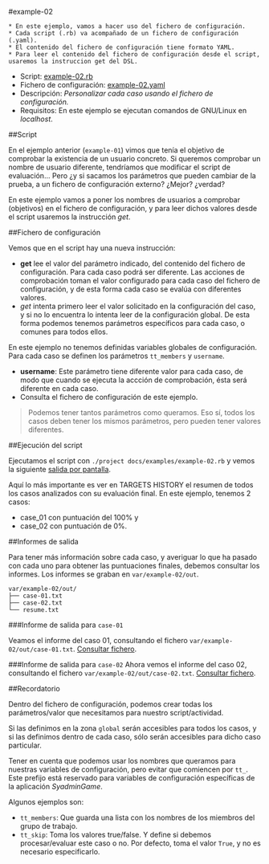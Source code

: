 

#example-02

```
* En este ejemplo, vamos a hacer uso del fichero de configuración.
* Cada script (.rb) va acompañado de un fichero de configuración (.yaml).
* El contenido del fichero de configuración tiene formato YAML.
* Para leer el contenido del fichero de configuración desde el script, usaremos la instruccion get del DSL.
```

* Script: [example-02.rb](../../../examples/example-02.rb) 
* Fichero de configuración: [example-02.yaml](../../../examples/example-02.yaml)
* Descripción: *Personalizar cada caso usando el fichero de configuración.*
* Requisitos: En este ejemplo se ejecutan comandos de GNU/Linux en *localhost*.

##Script

En el ejemplo anterior (`example-01`) vimos que tenía el objetivo de
comprobar la existencia de un usuario concreto. Si queremos comprobar 
un nombre de usuario diferente, tendríamos que modificar el script de 
evaluación... Pero ¿y si sacamos los parámetros que pueden cambiar 
de la prueba, a un fichero de configuración externo? ¿Mejor? ¿verdad?

En este ejemplo vamos a poner los nombres de usuarios a comprobar (objetivos)
en el fichero de configuración, y para leer dichos valores desde el script usaremos
la instrucción *get*.

##Fichero de configuración

Vemos que en el script hay una nueva instrucción:
* **get** lee el valor del parámetro indicado, del contenido del fichero 
de configuración. Para cada caso podrá ser diferente. Las acciones de 
comprobación toman el valor configurado para cada caso del fichero 
de configuración, y de esta forma cada caso se evalúa con diferentes valores.
* *get* intenta primero leer el valor solicitado en la configuración del caso,
y si no lo encuentra lo intenta leer de la configuración global. De esta forma
podemos tenemos parámetros específicos para cada caso, o comunes para todos
ellos.

En este ejemplo no tenemos definidas variables globales de configuración.
Para cada caso se definen los parámetros `tt_members` y `username`.
* **username**: Este parámetro tiene diferente valor para cada caso, de modo
que cuando se ejecuta la accción de comprobación, ésta será diferente en cada
caso.
* Consulta el fichero de configuración de este ejemplo.

> Podemos tener tantos parámetros como queramos. Eso sí, todos los casos deben
tener los mismos parámetros, pero pueden tener valores diferentes.

##Ejecución del script

Ejecutamos el script con `./project docs/examples/example-02.rb` y vemos la 
siguiente [salida por pantalla](./resume.txt).

Aquí lo más importante es ver en TARGETS HISTORY el resumen de todos los casos analizados
con su evaluación final. En este ejemplo, tenemos 2 casos:
* case_01 con puntuación del 100% y 
* case_02 con puntuación de 0%.

##Informes de salida

Para tener más información sobre cada caso, y averiguar lo que ha pasado
con cada uno para obtener las puntuaciones finales, debemos consultar 
los informes. Los informes se graban en `var/example-02/out`.

```
var/example-02/out/
├── case-01.txt
├── case-02.txt
└── resume.txt
```

###Informe de salida para `case-01`

Veamos el informe del caso 01, consultando el fichero `var/example-02/out/case-01.txt`.
[Consultar fichero](./case-01.txt).

###Informe de salida para `case-02`
Ahora vemos el informe del caso 02, consultando el fichero `var/example-02/out/case-02.txt`.
[Consultar fichero](./case-02.txt).

##Recordatorio

Dentro del fichero de configuración, podemos crear todas los parámetros/valor 
que necesitamos para nuestro script/actividad.

Si las definimos en la zona `global` serán accesibles para todos los casos, y
si las definimos dentro de cada caso, sólo serán accesibles para dicho
caso particular.

Tener en cuenta que podemos usar los nombres que queramos para nuestras variables
de configuración, pero evitar que comiencen por `tt_`. Este prefijo está reservado
para variables de configuración específicas de la aplicación *SyadminGame*.

Algunos ejemplos son:
* `tt_members`: Que guarda una lista con los nombres de los miembros del grupo de trabajo.
* `tt_skip`: Toma los valores true/false. Y define si debemos procesar/evaluar este caso o no.
Por defecto, toma el valor `True`, y no es necesario especificarlo.
